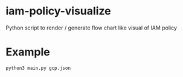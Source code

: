 # iam-policy-visualize
Python script to render / generate flow chart like visual of IAM policy


# Example 

```
python3 main.py gcp.json

```
